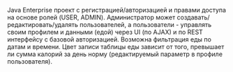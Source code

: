 Java Enterprise проект с регистрацией/авторизацией и правами доступа на основе ролей (USER, ADMIN). Администратор может создавать/редактировать/удалять пользователей, а пользователи - управлять своим профилем и данными (едой) через UI (по AJAX) и по REST интерфейсу с базовой авторизацией. Возможна фильтрация еды по датам и времени. Цвет записи таблицы еды зависит от того, превышает ли сумма калорий за день норму (редактируемый параметр в профиле пользователя). 
